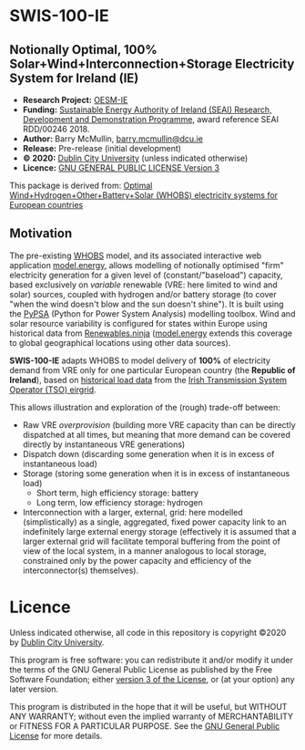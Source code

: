 # SWIS-100-IE
## Notionally Optimal, 100% Solar+Wind+Interconnection+Storage Electricity System for Ireland (IE)

- **Research Project:**
  [OESM-IE](http://ecrn.eeng.dcu.ie/projects/oesm-ie)
- **Funding:** [Sustainable Energy Authority of Ireland (SEAI)
  Research, Development and Demonstration
  Programme](https://www.seai.ie/grants/research-funding/research-development-and-demonstration-fund/),
  award reference SEAI RDD/00246 2018.
- **Author:** Barry McMullin, barry.mcmullin@dcu.ie
- **Release:** Pre-release (initial development)
- **© 2020:** [Dublin City University](http://www.dcu.ie/) (unless indicated otherwise)
- **Licence:** [GNU GENERAL PUBLIC LICENSE Version 3](https://www.gnu.org/licenses/gpl-3.0.en.html)

This package is derived from: [Optimal
Wind+Hydrogen+Other+Battery+Solar (WHOBS) electricity systems for
European countries](https://github.com/PyPSA/WHOBS)

## Motivation

The pre-existing [WHOBS](https://github.com/PyPSA/WHOBS) model,
and its associated interactive web application
[model.energy](https://model.energy/), allows modelling of
notionally optimised "firm" electricity generation for a given
level of (constant/"baseload") capacity, based exclusively on
*variable* renewable (VRE: here limited to wind and solar)
sources, coupled with hydrogen and/or battery storage (to cover
"when the wind doesn't blow and the sun doesn't shine"). It is
built using the [PyPSA](https://github.com/PyPSA/PyPSA) (Python
for Power System Analysis) modelling toolbox.  Wind and solar
resource variability is configured for states within Europe using
historical data from
[Renewables.ninja](https://www.renewables.ninja/)
([model.energy](https://model.energy/) extends this coverage to
global geographical locations using other data sources).

**SWIS-100-IE** adapts WHOBS to model delivery of **100%** of
electricity demand from VRE only for one particular European
country (the **Republic of Ireland**), based on [historical load
data](http://www.eirgridgroup.com/how-the-grid-works/renewables/)
from the [Irish Transmission System Operator (TSO)
eirgrid](http://www.eirgridgroup.com/).

This allows illustration and exploration of the (rough) trade-off between:

- Raw VRE *overprovision* (building more VRE capacity than can be
  directly dispatched at all times, but meaning that more demand
  can be covered directly by instantaneous VRE generations)
- Dispatch down (discarding some generation when it is in excess
  of instantaneous load)
- Storage (storing some generation when it is in excess of
  instantaneous load)
    - Short term, high efficiency storage: battery
    - Long term, low efficiency storage: hydrogen
- Interconnection with a larger, external, grid: here modelled
  (simplistically) as a single, aggregated, fixed power capacity
  link to an indefinitely large external energy storage
  (effectively it is assumed that a larger external grid will
  facilitate temporal buffering from the point of view of the
  local system, in a manner analogous to local storage,
  constrained only by the power capacity and efficiency of the
  interconnector(s) themselves).

# Licence

Unless indicated otherwise, all code in this repository is
copyright ©2020 by [Dublin City University](http://www.dcu.ie/).

This program is free software: you can redistribute it and/or
modify it under the terms of the GNU General Public License as
published by the Free Software Foundation; either [version 3 of
the License](LICENSE.txt), or (at your option) any later version.

This program is distributed in the hope that it will be useful,
but WITHOUT ANY WARRANTY; without even the implied warranty of
MERCHANTABILITY or FITNESS FOR A PARTICULAR PURPOSE.  See the
[GNU General Public License](LICENSE.txt) for more details.

